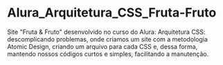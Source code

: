 # Alura_Arquitetura_CSS_Fruta-Fruto
Site "Fruta &amp; Fruto" desenvolvido no curso do Alura: Arquitetura CSS: descomplicando problemas, onde criamos um site com a metodologia Atomic Design, criando um arquivo para cada CSS e, dessa forma, mantendo nossos códigos curtos e simples, facilitando a manutenção.
